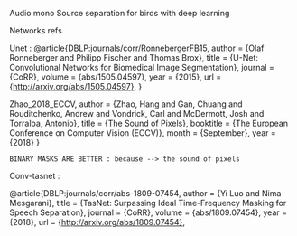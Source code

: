 Audio mono Source separation for birds with deep learning



Networks refs

Unet : 
@article{DBLP:journals/corr/RonnebergerFB15,
  author    = {Olaf Ronneberger and
               Philipp Fischer and
               Thomas Brox},
  title     = {U-Net: Convolutional Networks for Biomedical Image Segmentation},
  journal   = {CoRR},
  volume    = {abs/1505.04597},
  year      = {2015},
  url       = {http://arxiv.org/abs/1505.04597},
  }
  
  Zhao_2018_ECCV,
      author = {Zhao, Hang and Gan, Chuang and Rouditchenko, Andrew and Vondrick, Carl and McDermott, Josh and Torralba, Antonio},
      title = {The Sound of Pixels},
      booktitle = {The European Conference on Computer Vision (ECCV)},
      month = {September},
      year = {2018}
    }
    
    BINARY MASKS ARE BETTER : because --> the sound of pixels 
  
  
  Conv-tasnet : 
  
 @article{DBLP:journals/corr/abs-1809-07454,
  author    = {Yi Luo and
               Nima Mesgarani},
  title     = {TasNet: Surpassing Ideal Time-Frequency Masking for Speech Separation},
  journal   = {CoRR},
  volume    = {abs/1809.07454},
  year      = {2018},
  url       = {http://arxiv.org/abs/1809.07454},
